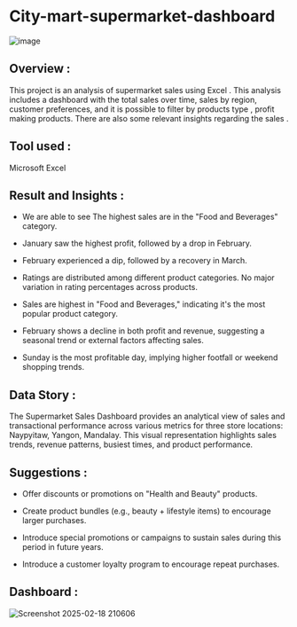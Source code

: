 # City-mart-supermarket-dashboard



![image](https://github.com/user-attachments/assets/78feebab-45b0-48d6-9c92-af70bbac5390)



## Overview :

This project is an analysis of supermarket sales using Excel . This analysis includes a dashboard with the total sales over time, sales by region, customer preferences, and it is possible to filter by products type , profit making products. There are also some relevant insights regarding the sales .


## Tool used :

Microsoft Excel

## Result and Insights :

 - We are able to see The highest sales are in the "Food and Beverages" category.
   
 - January saw the highest profit, followed by a drop in February.
   
 - February experienced a dip, followed by a recovery in March.
   
 - Ratings are distributed among different product categories. No major variation in rating percentages across products.

 - Sales are highest in "Food and Beverages," indicating it's the most popular product category.

 - February shows a decline in both profit and revenue, suggesting a seasonal trend or external factors affecting sales.

 - Sunday is the most profitable day, implying higher footfall or weekend shopping trends.


## Data Story :

The Supermarket Sales Dashboard provides an analytical view of sales and transactional performance across various metrics for three store locations: Naypyitaw, Yangon, Mandalay. This visual representation highlights sales trends, revenue patterns, busiest times, and product performance.


## Suggestions :

 - Offer discounts or promotions on "Health and Beauty" products.
   
 - Create product bundles (e.g., beauty + lifestyle items) to encourage larger purchases.

 - Introduce special promotions or campaigns to sustain sales during this period in future years.

 - Introduce a customer loyalty program to encourage repeat purchases.


## Dashboard :


![Screenshot 2025-02-18 210606](https://github.com/user-attachments/assets/883b43ae-5c27-4cce-a40c-74ea27143db2)


